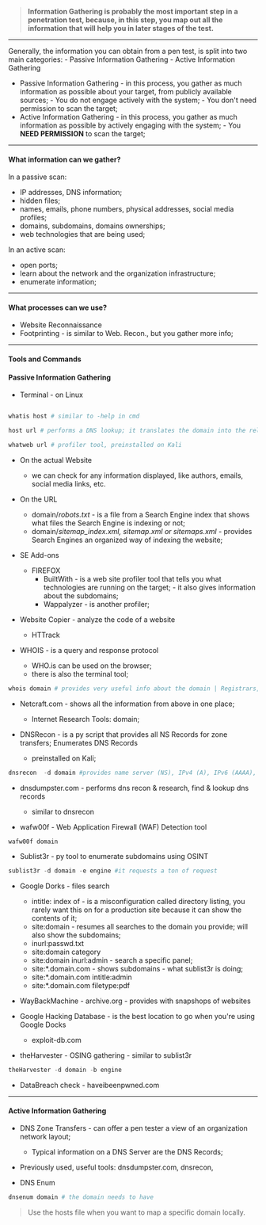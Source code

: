 
>**Information Gathering is probably the most important step in a penetration test, because, in this step, you map out all the information that will help you in later stages of the test.**

---
Generally, the information you can obtain from a pen test, is split into two main categories:
		- Passive Information Gathering
		- Active Information Gathering

- Passive Information Gathering - in this process, you gather as much information as possible about your target, from publicly available sources; 
													- You do not engage actively with the system;
													- You don't need permission to scan the target;
- Active Information Gathering   - in this process, you gather as much information as possible by actively engaging with the system;
													- You **NEED PERMISSION** to scan the target;

---
#### What information can we gather?

In a passive scan:
- IP addresses, DNS information;
- hidden files;
- names, emails, phone numbers, physical addresses, social media profiles;
- domains, subdomains, domains ownerships;
- web technologies that are being used;

In an active scan:
- open ports;
- learn about the network and the organization infrastructure;
- enumerate information;

---
#### What processes can we use?

- Website Reconnaissance
- Footprinting - is similar to Web. Recon., but you gather more info;

---
#### Tools and Commands
#### Passive Information Gathering

- Terminal - on Linux
``` Powershell

whatis host # similar to -help in cmd

host url # performs a DNS lookup; it translates the domain into the related IPv4, IPv6

whatweb url # profiler tool, preinstalled on Kali

```

- On the actual Website
	- we can check for any information displayed, like authors, emails, social media links, etc. 

- On the URL
	- domain/*robots.txt* - is a file from a Search Engine index that shows what files the Search Engine is indexing or not;
	- domain/*sitemap_index.xml, sitemap.xml or sitemaps.xml* - provides Search Engines an organized way of indexing the website;

- SE Add-ons
	- FIREFOX
		- BuiltWith    - is a web site profiler tool that tells you what technologies are running on the target;
								- it also gives information about the subdomains;
		- Wappalyzer - is another profiler;

- Website Copier - analyze the code of a website
	- HTTrack 

- WHOIS - is a query and response protocol
	- WHO.is can be used on the browser;
	- there is also the terminal tool;

``` Powershell
whois domain # provides very useful info about the domain | Registrars, Update, Creation, Status

```

- Netcraft.com - shows all the information from above in one place;
	- Internet Research Tools: domain;

- DNSRecon - is a py script that provides all NS Records for zone transfers; Enumerates DNS Records
	- preinstalled on Kali;
```Powershell
dnsrecon  -d domain #provides name server (NS), IPv4 (A), IPv6 (AAAA), mail server (MX)
```

- dnsdumpster.com - performs dns recon & research, find & lookup dns records
	- similar to dnsrecon

- wafw00f - Web Application Firewall (WAF) Detection tool
```Powershell
wafw00f domain
```

- Sublist3r - py tool to enumerate subdomains using OSINT
```Powershell
sublist3r -d domain -e engine #it requests a ton of request
```

- Google Dorks - files search
	- intitle: index of - is a misconfiguration called directory listing, you rarely want this on for a production site because it can show the contents of it;
	- site:domain - resumes all searches to the domain you provide; will also show the subdomains;
	- inurl:passwd.txt
	- site:domain category
	- site:domain inurl:admin - search a specific panel;
	- site:*.domain.com - shows subdomains - what sublist3r is doing;
	- site:*.domain.com intitle:admin
	- site:*.domain.com filetype:pdf 

- WayBackMachine - archive.org - provides with snapshops of websites

- Google Hacking Database - is the best location to go when you're using Google Docks
	- exploit-db.com

- theHarvester - OSING gathering - similar to sublist3r
```Powershell
theHarvester -d domain -b engine
```

- DataBreach check - haveibeenpwned.com

---
#### Active Information Gathering

- DNS Zone Transfers - can offer a pen tester a view of an organization network layout;
	- Typical information on a DNS Server are the DNS Records;

- Previously used, useful tools: dnsdumpster.com, dnsrecon, 

- DNS Enum 
```Powershell
dnsenum domain # the domain needs to have 
```

> Use the hosts file when you want to map a specific domain locally.